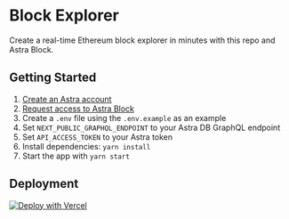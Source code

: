 # Block Explorer
Create a real-time Ethereum block explorer in minutes with this repo and Astra Block.

## Getting Started
1. [Create an Astra account](https://astra.datastax.com/register)
2. [Request access to Astra Block](https://www.datastax.com/products/astra-block)
3. Create a `.env` file using the `.env.example` as an example
4. Set `NEXT_PUBLIC_GRAPHQL_ENDPOINT` to your Astra DB GraphQL endpoint
5. Set `API_ACCESS_TOKEN` to your Astra token
6. Install dependencies: `yarn install`
7. Start the app with `yarn start`

## Deployment
[![Deploy with Vercel](https://vercel.com/button)](https://vercel.com/new/clone?repository-url=https%3A%2F%2Fgithub.com%2Fdatastax%2Fblock-explorer&env=API_ACCESS_TOKEN,NEXT_PUBLIC_GRAPHQL_ENDPOINT&envDescription=Astra%20API%20keys%20needed%20for%20the%20application&project-name=Astra%20Block%20Explorer)